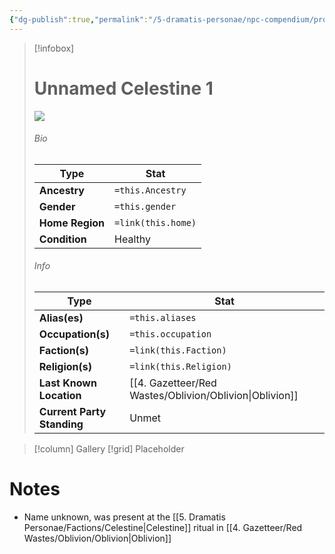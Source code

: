 ```yaml
---
{"dg-publish":true,"permalink":"/5-dramatis-personae/npc-compendium/prologue/unnamed-celestine-1/","noteIcon":""}
---
```



> [!infobox]
> # Unnamed Celestine 1
> ![](https://i.imgur.com/tIFwOcj.jpeg)
> ###### Bio
> Type |  Stat |
> ---|---|
> **Ancestry** | `=this.Ancestry` |
> **Gender** | `=this.gender` |
> **Home Region** | `=link(this.home)` |
> **Condition** | Healthy |
> ###### Info
> Type |  Stat |
> ---|---|
> **Alias(es)** | `=this.aliases` |
> **Occupation(s)** | `=this.occupation` |
> **Faction(s)** | `=link(this.Faction)` |
> **Religion(s)** | `=link(this.Religion)` |
> **Last Known Location** | [[4. Gazetteer/Red Wastes/Oblivion/Oblivion\|Oblivion]] |
> **Current Party Standing** | Unmet |

> [!column] Gallery 
> [!grid] 
> Placeholder

# Notes

- Name unknown, was present at the [[5. Dramatis Personae/Factions/Celestine\|Celestine]] ritual in [[4. Gazetteer/Red Wastes/Oblivion/Oblivion\|Oblivion]]


